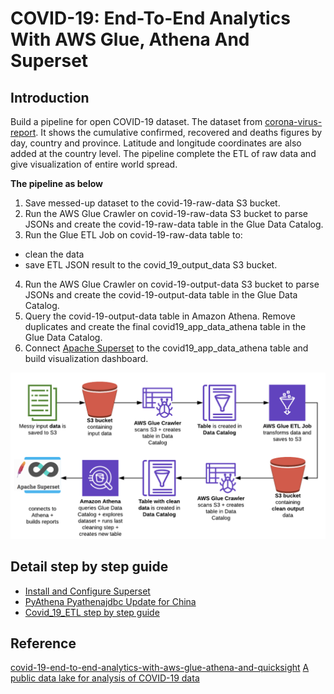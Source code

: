 # COVID-19: End-To-End Analytics With AWS Glue, Athena And Superset

## Introduction
Build a pipeline for open COVID-19 dataset. The dataset from [corona-virus-report](https://www.kaggle.com/imdevskp/corona-virus-report). It shows the cumulative confirmed, recovered and deaths figures by day, country and province. Latitude and longitude coordinates are also added at the country level. The pipeline complete the ETL of raw data and give visualization of entire world spread.

**The pipeline as below**
1. Save messed-up dataset to the covid-19-raw-data S3 bucket.
2. Run the AWS Glue Crawler on covid-19-raw-data S3 bucket to parse JSONs and create the covid-19-raw-data table in the Glue Data Catalog.
3. Run the Glue ETL Job on covid-19-raw-data table to:
- clean the data
- save ETL JSON result to the covid_19_output_data S3 bucket.
4. Run the AWS Glue Crawler on covid-19-output-data S3 bucket to parse JSONs and create the covid-19-output-data table in the Glue Data Catalog.
5. Query the covid-19-output-data table in Amazon Athena. Remove duplicates and create the final covid19_app_data_athena table in the Glue Data Catalog.
6. Connect [Apache Superset](https://github.com/apache/incubator-superset) to the covid19_app_data_athena table and build visualization dashboard.

![COVID-19-Analytics-Pipeline](media/COVID-19-Analytics-Pipeline.png)

## Detail step by step guide
- [Install and Configure Superset](Install_Superset.md)
- [PyAthena Pyathenajdbc Update for China](Athena-Superset-China.md)
- [Covid_19_ETL step by step guide](Covid_19_ETL.md)

## Reference
[covid-19-end-to-end-analytics-with-aws-glue-athena-and-quicksight](https://francescopochetti.com/covid-19-end-to-end-analytics-with-aws-glue-athena-and-quicksight/)
[A public data lake for analysis of COVID-19 data](https://aws.amazon.com/blogs/big-data/a-public-data-lake-for-analysis-of-covid-19-data/)
